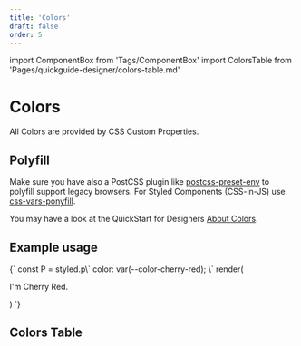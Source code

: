 ```yaml
---
title: 'Colors'
draft: false
order: 5
---
```


import ComponentBox from 'Tags/ComponentBox'
import ColorsTable from 'Pages/quickguide-designer/colors-table.md'

# Colors

All Colors are provided by CSS Custom Properties.

## Polyfill

Make sure you have also a PostCSS plugin like [postcss-preset-env](https://github.com/csstools/postcss-preset-env) to polyfill support legacy browsers. For Styled Components (CSS-in-JS) use [css-vars-ponyfill](https://github.com/jhildenbiddle/css-vars-ponyfill).

You may have a look at the QuickStart for Designers [About Colors](/quickguide-designer/colors).

## Example usage

<ComponentBox hideCode useRender>
{`
const P = styled.p\`
  color: var(--color-cherry-red);
\`
render(<P>I'm Cherry Red.</P>)
`}
</ComponentBox>

## Colors Table

<ColorsTable />
